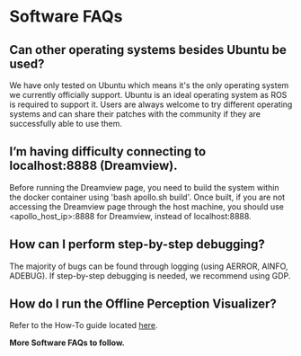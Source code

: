 # Software FAQs

## Can other operating systems besides Ubuntu be used?

We have only tested on Ubuntu which means it's the only operating system we currently officially support. Ubuntu is an ideal operating system as ROS is required to support it. Users are always welcome to try different operating systems and can share their patches with the community if they are successfully able to use them.

## I’m having difficulty connecting to localhost:8888 (Dreamview).

Before running the Dreamview page, you need to build the system within the docker container using 'bash apollo.sh build'. Once built, if you are not accessing the Dreamview page through the host machine, you should use <apollo_host_ip>:8888 for Dreamview, instead of localhost:8888.

## How can I perform step-by-step debugging?

The majority of bugs can be found through logging (using AERROR, AINFO, ADEBUG). If step-by-step debugging is needed, we recommend using GDP.

## How do I run the Offline Perception Visualizer?

Refer to the How-To guide located [here](https://github.com/ApolloAuto/apollo/blob/master/docs/howto/how_to_run_offline_perception_visualizer.md).

**More Software FAQs to follow.**
